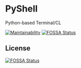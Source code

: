 # PyShell
Python-based Terminal/CL

[![Maintainability](https://api.codeclimate.com/v1/badges/eb4cad33a57920236435/maintainability)](https://codeclimate.com/github/UltraStudioLTD/PyShell/maintainability)
[![FOSSA Status](https://app.fossa.com/api/projects/git%2Bgithub.com%2FUltraStudioLTD%2FPyShell.svg?type=shield)](https://app.fossa.com/projects/git%2Bgithub.com%2FUltraStudioLTD%2FPyShell?ref=badge_shield)


## License
[![FOSSA Status](https://app.fossa.com/api/projects/git%2Bgithub.com%2FUltraStudioLTD%2FPyShell.svg?type=large)](https://app.fossa.com/projects/git%2Bgithub.com%2FUltraStudioLTD%2FPyShell?ref=badge_large)